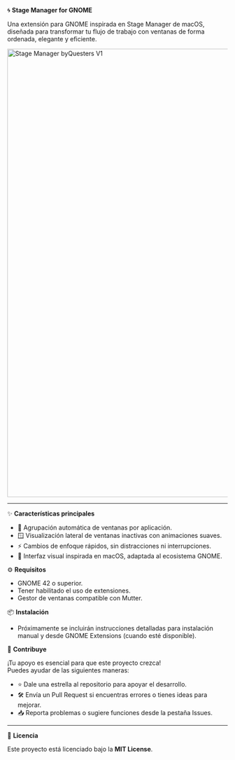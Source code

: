 🌀 **Stage Manager for GNOME**

Una extensión para GNOME inspirada en Stage Manager de macOS, diseñada para transformar tu flujo de trabajo con ventanas de forma ordenada, elegante y eficiente.

<img width="1536" height="1024" alt="Stage Manager byQuesters V1" src="https://github.com/user-attachments/assets/9e45b350-2648-4fb4-9a1a-c68fa45a5c22" />

****
✨ **Características principales**

- 🔲 Agrupación automática de ventanas por aplicación.
- 🪟 Visualización lateral de ventanas inactivas con animaciones suaves.
- ⚡ Cambios de enfoque rápidos, sin distracciones ni interrupciones.
- 🍎 Interfaz visual inspirada en macOS, adaptada al ecosistema GNOME.

⚙️ **Requisitos**

- GNOME 42 o superior.
- Tener habilitado el uso de extensiones.
- Gestor de ventanas compatible con Mutter.

📦 **Instalación**

- Próximamente se incluirán instrucciones detalladas para instalación manual y desde GNOME Extensions (cuando esté disponible).

🤝 **Contribuye**

¡Tu apoyo es esencial para que este proyecto crezca!  
Puedes ayudar de las siguientes maneras:

- ⭐ Dale una estrella al repositorio para apoyar el desarrollo.
- 🛠️ Envía un Pull Request si encuentras errores o tienes ideas para mejorar.
- 📥 Reporta problemas o sugiere funciones desde la pestaña Issues.

****

📜 **Licencia**

Este proyecto está licenciado bajo la **MIT License**.

